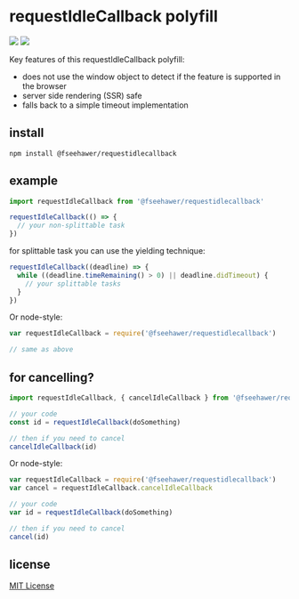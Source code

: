 # requestIdleCallback polyfill

![](https://img.shields.io/badge/version-1.0.3-green.svg) ![](https://img.shields.io/badge/license-MIT-blue.svg)

Key features of this requestIdleCallback polyfill:
<ul>
    <li>does not use the window object to detect if the feature is supported in the browser</li>
    <li>server side rendering (SSR) safe</li>
    <li>falls back to a simple timeout implementation</li>
</ul>

## install

```
npm install @fseehawer/requestidlecallback
```

## example

```javascript
import requestIdleCallback from '@fseehawer/requestidlecallback'

requestIdleCallback(() => {
  // your non-splittable task
})
```

for splittable task you can use the yielding technique:

```javascript
requestIdleCallback((deadline) => {
  while ((deadline.timeRemaining() > 0) || deadline.didTimeout) {
    // your splittable tasks
  }
})
```

Or node-style:

```javascript
var requestIdleCallback = require('@fseehawer/requestidlecallback')

// same as above
```

## for cancelling?

```javascript
import requestIdleCallback, { cancelIdleCallback } from '@fseehawer/requestidlecallback'

// your code
const id = requestIdleCallback(doSomething)

// then if you need to cancel
cancelIdleCallback(id)
```

Or node-style:

```javascript
var requestIdleCallback = require('@fseehawer/requestidlecallback')
var cancel = requestIdleCallback.cancelIdleCallback

// your code
var id = requestIdleCallback(doSomething)

// then if you need to cancel
cancel(id)
```

## license

[MIT License](https://opensource.org/licenses/MIT)
